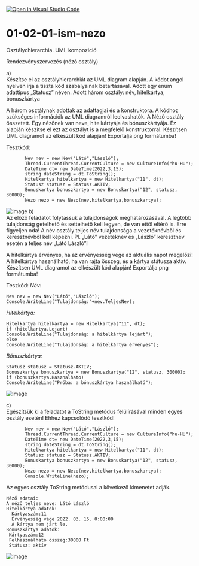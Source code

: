 [![Open in Visual Studio Code](https://classroom.github.com/assets/open-in-vscode-f059dc9a6f8d3a56e377f745f24479a46679e63a5d9fe6f495e02850cd0d8118.svg)](https://classroom.github.com/online_ide?assignment_repo_id=453344&assignment_repo_type=GroupAssignmentRepo)
# 01-02-01-ism-nezo
Osztálychierarchia. UML kompozició

Rendezvényszervezés (néző osztály)

a)  
Készítse el az osztályhierarchiát az UML diagram alapján. A kódot angol nyelven írja a tiszta kód szabályainak betartásával. Adott egy enum adattípus „Statusz” néven. Adott három osztály: név, hitelkártya, bonuszkártya

A három osztálynak adottak az adattagjai és a konstruktora. A kódhoz szükséges információk az UML diagramról leolvashatók.
A Néző osztály összetett. Egy nézőnek van neve, hitelkártyája és bónuszkártyája. Ez alapján készítse el ezt az osztályt is a megfelelő konstruktorral.
Készítsen UML diagramot az elkészült kód alapján! Exportálja png formátumba!

Tesztkód:  
```
       Nev nev = new Nev("Látó","László");  
       Thread.CurrentThread.CurrentCulture = new CultureInfo("hu-HU");  
       DateTime dt= new DateTime(2022,3,15);  
       string dateString = dt.ToString();  
       Hitelkartya hitelkartya = new Hitelkartya("11", dt);  
       Statusz statusz = Statusz.AKTIV;  
       Bonuskartya bonuszkartya = new Bonuskartya("12", statusz, 30000);
       Nezo nezo = new Nezo(nev,hitelkartya,bonuszkartya);
```
![image](https://user-images.githubusercontent.com/6060514/133219905-0fcaee34-15ed-48ac-88d7-8e2a665438a1.png)
b)  
Az előző feladatot folytassuk a tulajdonságok meghatározásával. A legtöbb tulajdonság getelhető és settelhető kell legyen, de van ettől eltérő is. Erre figyeljen oda!
A név osztály teljes név tulajdonsága a vezetéknévből és keresztnévből kell képezni. Pl. „Látó” vezetéknév és „László” keresztnév esetén a teljes név „Látó László”!

A hitelkártya érvényes, ha az érvényesség vége az aktuális napot megelőzi!
A hitelkártya használható, ha van rajta összeg, és a kártya státusza aktív.
Készítsen UML diagramot az elkészült kód alapján! Exportálja png formátumba!

Teszkód:
*Név:*
```
Nev nev = new Nev("Látó","László");
Console.WriteLine("Tulajdonság:"+nev.TeljesNev);
```
*Hitelkártya:*
```
Hitelkartya hitelkartya = new Hitelkartya("11", dt);
if (hitelkartya.Lejart)
Console.WriteLine("Tulajdonság: a hitelkártya lejárt");
else
Console.WriteLine("Tulajdonság: a hitelkártya érvényes");
```
*Bónuszkártya:*
```
Statusz statusz = Statusz.AKTIV;
Bonuszkartya bonuszkartya = new Bonuszkartya("12", statusz, 30000);
if (bonuszkartya.Hasznalhato)
Console.WriteLine("Próba: a bónuszkártya használható");
```
![image](https://user-images.githubusercontent.com/6060514/133219469-7bb3ddfb-f880-492c-bb00-a6ea529a2e16.png)

c)  
Egészítsük ki a feladatot a ToString metódus felülírásával minden egyes osztály esetén!
Ehhez kapcsolódó tesztkód!
```
       Nev nev = new Nev("Látó","László");
       Thread.CurrentThread.CurrentCulture = new CultureInfo("hu-HU");
       DateTime dt= new DateTime(2022,3,15);
       string dateString = dt.ToString();
       Hitelkartya hitelkartya = new Hitelkartya("11", dt);
       Statusz statusz = Statusz.AKTIV;
       Bonuskartya bonuszkartya = new Bonuskartya("12", statusz, 30000);
       Nezo nezo = new Nezo(nev,hitelkartya,bonuszkartya);
       Console.WriteLine(nezo);
```
Az  egyes osztály ToString metódusai a következő kimenetet adják.
```
Néző adatai:
A néző teljes neve: Látó László
Hitelkártya adatok:
  Kártyaszám:11
  Érvényesség vége 2022. 03. 15. 0:00:00
  A kártya nem járt le.
Bonuszkártya adatok:
 Kártyaszám:12
 Felhasználható összeg:30000 Ft
 Státusz: aktív
```
![image](https://user-images.githubusercontent.com/6060514/133220037-ce430c2d-58fb-4aac-a726-b2ae4e6ca376.png)

